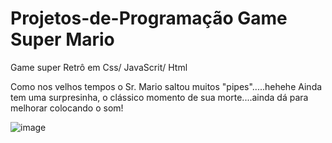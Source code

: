 # Projetos-de-Programação Game Super Mario


Game super Retrô em Css/ JavaScrit/ Html

Como nos velhos tempos o Sr. Mario saltou muitos "pipes".....hehehe
Ainda tem uma surpresinha, o clássico momento de sua morte....ainda dá para melhorar colocando o som!



![image](https://user-images.githubusercontent.com/96847768/172026983-7bceae58-a872-4b42-93ba-31bce2a637bf.png)


